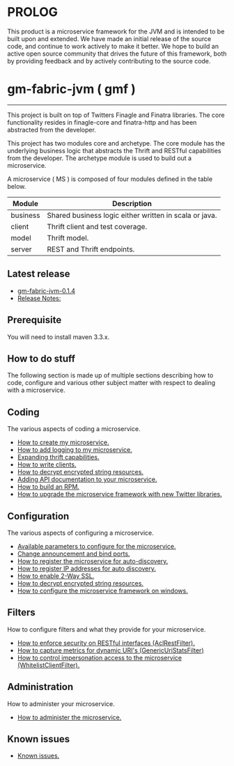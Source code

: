 # PROLOG

This product is a microservice framework for the JVM and is intended to be built upon and extended. We have made an initial release of the source code, and continue to work actively to make it better. We hope to build an active open source community that drives the future of this framework, both by providing feedback and by actively contributing to the source code.

# gm-fabric-jvm ( gmf )
---

This project is built on top of Twitters Finagle and Finatra libraries. The core functionality resides in finagle-core and finatra-http and has been abstracted from the developer.

This project has two modules core and archetype. The core module has the underlying business logic that abstracts the Thrift and RESTful capabilities from the developer. The archetype module is used to build out a microservice.

A microservice ( MS ) is composed of four modules defined in the table below.
	
| Module | Description |
| -------| ----------- |
| business | Shared business logic either written in scala or java. |
| client | Thrift client and test coverage. |
| model | Thrift model. |
| server | REST and Thrift endpoints. |

## Latest release
- [gm-fabric-jvm-0.1.4](https://github.com/DecipherNow/gm-fabric-jvm/releases/tag/gm-fabric-jvm-0.1.4)
- [Release Notes:](documentation/ReleaseNotes.md)

## Prerequisite
You will need to install maven 3.3.x.

## How to do stuff
The following section is made up of multiple sections describing how to code, configure and various other subject matter with respect to dealing with a microservice.

## Coding
The various aspects of coding a microservice.

<!-- https://github.com/DecipherNow -->

- [How to create my microservice.](documentation/CreatingNewMS.md)
- [How to add logging to my microservice.](documentation/Logging.md)
- [Expanding thrift capabilities.](documentation/Thrift.md)
- [How to write clients.](documentation/Clients.md)
- [How to decrypt encrypted string resources.](documentation/ResourceDecrypter.md)
- [Adding API documentation to your microservice.](documentation/APIDocumentation.md)
- [How to build an RPM.](documentation/RPM.md)
- [How to upgrade the microservice framework with new Twitter libraries.](documentation/UpgradingFramework.md)

## Configuration
The various aspects of configuring a microservice.

- [Available parameters to configure for the microservice.](documentation/Parameters.md)
- [Change announcement and bind ports.](documentation/AnnounceAndBind.md)
- [How to register the microservice for auto-discovery.](documentation/ZookeeperAutoDiscovery.md)
- [How to register IP addresses for auto discovery.](documentation/ConfigureIPAddressResolution.md)
- [How to enable 2-Way SSL.](documentation/TwoWaySSL.md)
- [How to decrypt encrypted string resources.](documentation/ResourceDecrypter.md)
- [How to configure the microservice framework on windows.](documentation/MicrosoftWindowsConfiguration.md)

## Filters
How to configure filters and what they provide for your microservice.

- [How to enforce security on RESTful interfaces (AclRestFilter).](documentation/AclRestFilter.md)
- [How to capture metrics for dynamic URI's (GenericUriStatsFilter) ](documentation/GenericUriStatsFilter.md)
- [How to control impersonation access to the microservice (WhitelistClientFilter).](documentation/WhitelistClientFilter.md)


## Administration
How to administer your microservice.

- [How to administer the microservice.](documentation/Admin.md)

## Known issues
- [Known issues.](documentation/Issues.md)

